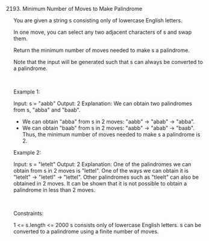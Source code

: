2193. Minimum Number of Moves to Make Palindrome

You are given a string s consisting only of lowercase English letters.

In one move, you can select any two adjacent characters of s and swap them.

Return the minimum number of moves needed to make s a palindrome.

Note that the input will be generated such that s can always be converted to a palindrome.

 

Example 1:

Input: s = "aabb"
Output: 2
Explanation:
We can obtain two palindromes from s, "abba" and "baab". 
- We can obtain "abba" from s in 2 moves: "aabb" -> "abab" -> "abba".
- We can obtain "baab" from s in 2 moves: "aabb" -> "abab" -> "baab".
Thus, the minimum number of moves needed to make s a palindrome is 2.


Example 2:

Input: s = "letelt"
Output: 2
Explanation:
One of the palindromes we can obtain from s in 2 moves is "lettel".
One of the ways we can obtain it is "letelt" -> "letetl" -> "lettel".
Other palindromes such as "tleelt" can also be obtained in 2 moves.
It can be shown that it is not possible to obtain a palindrome in less than 2 moves.


 

Constraints:

1 <= s.length <= 2000
s consists only of lowercase English letters.
s can be converted to a palindrome using a finite number of moves.